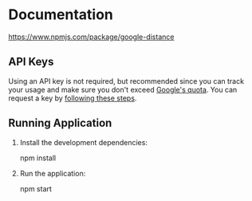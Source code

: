 # Documentation
https://www.npmjs.com/package/google-distance

## API Keys

Using an API key is not required, but recommended since you can track your usage and make sure you don't exceed [Google's quota](https://developers.google.com/maps/documentation/distancematrix/#Limits). You can request a key by [following these steps](https://developers.google.com/maps/documentation/distancematrix/#api_key).

## Running Application

1) Install the development dependencies:

    npm install

2) Run the application:

    npm start
